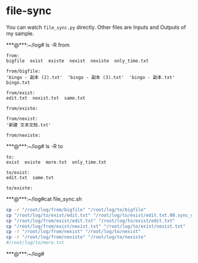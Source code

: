 # file-sync
You can watch `file_sync.py` directly. Other files are Inputs and Outputs of my sample.

\*\*\*@\*\*\*:~/log# ls -R from
```
from:
bigfile  exist  existe  nexist  nexiste  only_time.txt

from/bigfile:
'bingo - 副本 (2).txt'  'bingo - 副本 (3).txt'  'bingo - 副本.txt'   bingo.txt

from/exist:
edit.txt  nexist.txt  same.txt

from/existe:

from/nexist:
'新建 文本文档.txt'

from/nexiste:
```
\*\*\*@\*\*\*:~/log# ls -R to
```
to:
exist  existe  more.txt  only_time.txt

to/exist:
edit.txt  same.txt

to/existe:
```
\*\*\*@\*\*\*:~/log#cat file_sync.sh
```sh
cp -r "/root/log/from/bigfile" "/root/log/to/bigfile"
cp "/root/log/to/exist/edit.txt" "/root/log/to/exist/edit.txt.00.sync_old"
cp "/root/log/from/exist/edit.txt" "/root/log/to/exist/edit.txt"
cp "/root/log/from/exist/nexist.txt" "/root/log/to/exist/nexist.txt"
cp -r "/root/log/from/nexist" "/root/log/to/nexist"
cp -r "/root/log/from/nexiste" "/root/log/to/nexiste"
#/root/log/to/more.txt
```
\*\*\*@\*\*\*:~/log#
